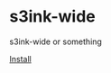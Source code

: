 # s3ink-wide
s3ink-wide or something

[Install](https://raw.githubusercontent.com/Sarayalth/s3ink-wide/main/s3ink-wide.user.js)
